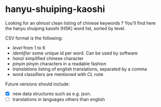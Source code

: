 # hanyu-shuiping-kaoshi

Looking for an *almost* clean listing of chinese keywords ? You'll find here the hanyu shuiping kaoshi (HSK) word list, sorted by level.

CSV format is the following:
* *level* from 1 to 6
* *identifier* some unique id per word. Can be used by software
* *hanzi* simplified chinese character
* *pinyin* pinyin characters in a readable fashion
* *translations* listing of english translations, separated by a comma
 * word classifiers are mentioned with *CL* note

Future versions should include:
* [x] new data structures such as e.g. json.
* [ ] translations in languages others than english
